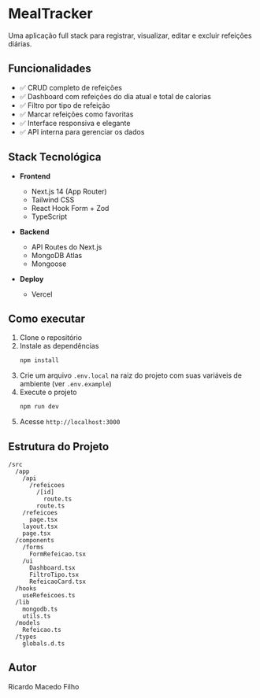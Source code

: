 # MealTracker

Uma aplicação full stack para registrar, visualizar, editar e excluir refeições diárias.

## Funcionalidades

- ✅ CRUD completo de refeições
- ✅ Dashboard com refeições do dia atual e total de calorias
- ✅ Filtro por tipo de refeição
- ✅ Marcar refeições como favoritas
- ✅ Interface responsiva e elegante
- ✅ API interna para gerenciar os dados

## Stack Tecnológica

- **Frontend**
  - Next.js 14 (App Router)
  - Tailwind CSS
  - React Hook Form + Zod
  - TypeScript

- **Backend**
  - API Routes do Next.js
  - MongoDB Atlas
  - Mongoose

- **Deploy**
  - Vercel

## Como executar

1. Clone o repositório
2. Instale as dependências
   ```bash
   npm install
   ```
3. Crie um arquivo `.env.local` na raiz do projeto com suas variáveis de ambiente (ver `.env.example`)
4. Execute o projeto
   ```bash
   npm run dev
   ```
5. Acesse `http://localhost:3000`

## Estrutura do Projeto

```
/src
  /app
    /api
      /refeicoes
        /[id]
          route.ts
        route.ts
    /refeicoes
      page.tsx
    layout.tsx
    page.tsx
  /components
    /forms
      FormRefeicao.tsx
    /ui
      Dashboard.tsx
      FiltroTipo.tsx
      RefeicaoCard.tsx
  /hooks
    useRefeicoes.ts
  /lib
    mongodb.ts
    utils.ts
  /models
    Refeicao.ts
  /types
    globals.d.ts
```

## Autor

Ricardo Macedo Filho
